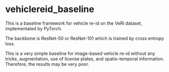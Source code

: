 # vehiclereid_baseline

This is a baseline framework for vehicle re-id on the VeRi dataset, implementated by PyTorch.

The backbone is ResNet-50 or ResNet-101 which is trained by cross entropy loss.

This is a very simple baseline for image-based vehicle re-id without any tricks, augmentation, use of license plates, and spatio-temporal information. Therefore, the results may be very poor.
